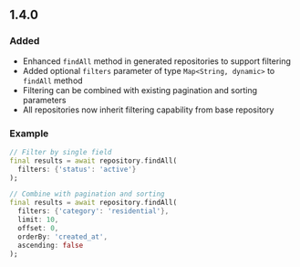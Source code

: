 ## 1.4.0

### Added
- Enhanced `findAll` method in generated repositories to support filtering
- Added optional `filters` parameter of type `Map<String, dynamic>` to `findAll` method
- Filtering can be combined with existing pagination and sorting parameters
- All repositories now inherit filtering capability from base repository

### Example
```dart
// Filter by single field
final results = await repository.findAll(
  filters: {'status': 'active'}
);

// Combine with pagination and sorting
final results = await repository.findAll(
  filters: {'category': 'residential'},
  limit: 10,
  offset: 0,
  orderBy: 'created_at',
  ascending: false
);
```
